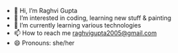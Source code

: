 - 👋 Hi, I’m Raghvi Gupta 
- 👀 I’m interested in coding, learning new stuff & painting 
- 🌱 I’m currently learning various technologies 
- 📫 How to reach me raghvigupta2005@gmail.com
- 😄 Pronouns: she/her


